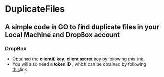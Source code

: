 DuplicateFiles
===============

A simple code in GO to find duplicate files in your Local Machine and DropBox account
---------------------------------------------------------------------------------------

### DropBox
* Obtained the **clientID key**, **client secret** key by following [this](https://github.com/stacktic/dropbox) link.
* You will also need a **token ID** , which can be obtained by following [this](https://blogs.dropbox.com/developers/2014/05/generate-an-access-token-for-your-own-account/)link.


